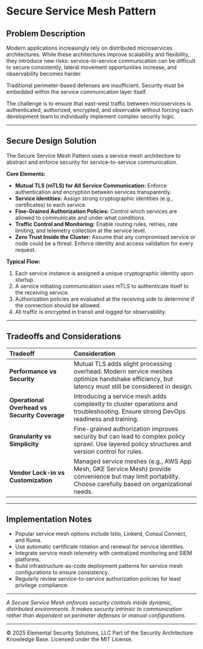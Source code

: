 # Secure Service Mesh Pattern

## Problem Description

Modern applications increasingly rely on distributed microservices architectures. While these architectures improve scalability and flexibility, they introduce new risks: service-to-service communication can be difficult to secure consistently, lateral movement opportunities increase, and observability becomes harder.

Traditional perimeter-based defenses are insufficient. Security must be embedded within the service communication layer itself.

The challenge is to ensure that east-west traffic between microservices is authenticated, authorized, encrypted, and observable without forcing each development team to individually implement complex security logic.

---

## Secure Design Solution

The Secure Service Mesh Pattern uses a service mesh architecture to abstract and enforce security for service-to-service communication.

**Core Elements:**
- **Mutual TLS (mTLS) for All Service Communication:** Enforce authentication and encryption between services transparently.
- **Service Identities:** Assign strong cryptographic identities (e.g., certificates) to each service.
- **Fine-Grained Authorization Policies:** Control which services are allowed to communicate and under what conditions.
- **Traffic Control and Monitoring:** Enable routing rules, retries, rate limiting, and telemetry collection at the service level.
- **Zero Trust Inside the Cluster:** Assume that any compromised service or node could be a threat. Enforce identity and access validation for every request.

**Typical Flow:**
1. Each service instance is assigned a unique cryptographic identity upon startup.
2. A service initiating communication uses mTLS to authenticate itself to the receiving service.
3. Authorization policies are evaluated at the receiving side to determine if the connection should be allowed.
4. All traffic is encrypted in transit and logged for observability.

---

## Tradeoffs and Considerations

| Tradeoff | Consideration |
|:---------|:--------------|
| **Performance vs Security** | Mutual TLS adds slight processing overhead. Modern service meshes optimize handshake efficiency, but latency must still be considered in design. |
| **Operational Overhead vs Security Coverage** | Introducing a service mesh adds complexity to cluster operations and troubleshooting. Ensure strong DevOps readiness and training. |
| **Granularity vs Simplicity** | Fine-grained authorization improves security but can lead to complex policy sprawl. Use layered policy structures and version control for rules. |
| **Vendor Lock-in vs Customization** | Managed service meshes (e.g., AWS App Mesh, GKE Service Mesh) provide convenience but may limit portability. Choose carefully based on organizational needs. |

---

## Implementation Notes

- Popular service mesh options include Istio, Linkerd, Consul Connect, and Kuma.
- Use automatic certificate rotation and renewal for service identities.
- Integrate service mesh telemetry with centralized monitoring and SIEM platforms.
- Build infrastructure-as-code deployment patterns for service mesh configurations to ensure consistency.
- Regularly review service-to-service authorization policies for least privilege compliance.

---

*A Secure Service Mesh enforces security controls inside dynamic, distributed environments. It makes security intrinsic to communication rather than dependent on perimeter defenses or manual configurations.*



---
© 2025 Elemental Security Solutions, LLC
Part of the Security Architecture Knowledge Base.
Licensed under the MIT License.
